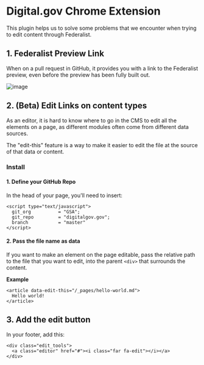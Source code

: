 # Digital.gov Chrome Extension

This plugin helps us to solve some problems that we encounter when trying to edit content through Federalist.

## 1. Federalist Preview Link
When on a pull request in GitHub, it provides you with a link to the Federalist preview, even before the preview has been fully built out.

![image](https://user-images.githubusercontent.com/395641/42909434-26e74684-8ab2-11e8-8534-5ca057623f43.png)

## 2. (Beta) Edit Links on content types
As an editor, it is hard to know where to go in the CMS to edit all the elements on a page, as different modules often come from different data sources.

The "edit-this" feature is a way to make it easier to edit the file at the source of that data or content.

### Install

#### 1. Define your GitHub Repo
In the head of your page, you'll need to insert:
```
<script type="text/javascript">
  git_org          = "GSA";
  git_repo         = "digitalgov.gov";
  branch           = "master"
</script>
```

#### 2. Pass the file name as data
If you want to make an element on the page editable, pass the relative path to the file that you want to edit, into the parent `<div>` that surrounds the content.

**Example**
```
<article data-edit-this="/_pages/hello-world.md">
  Hello world!
</article>
```

## 3. Add the edit button
In your footer, add this:
```
<div class="edit_tools">
  <a class="editor" href="#"><i class="far fa-edit"></i></a>
</div>
```
